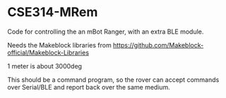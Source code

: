# CSE314-MRem

Code for controlling the an mBot Ranger, with an extra BLE module.

Needs the Makeblock libraries from https://github.com/Makeblock-official/Makeblock-Libraries

1 meter is about 3000deg

This should be a command program, so the rover can accept commands over Serial/BLE and report back over the same medium.

